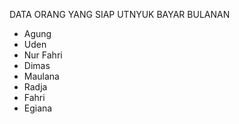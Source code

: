 DATA ORANG YANG SIAP UTNYUK BAYAR BULANAN
- Agung
- Uden
- Nur Fahri
- Dimas
- Maulana
- Radja
- Fahri
- Egiana
